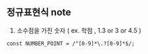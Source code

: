 ## 정규표현식 note
1. 소수점을 가진 숫자  ( ex. 학점 , 1.3 or 3 or 4.5 )
```
const NUMBER_POINT = /^[0-9]*\.?[0-9]*$/;
```

